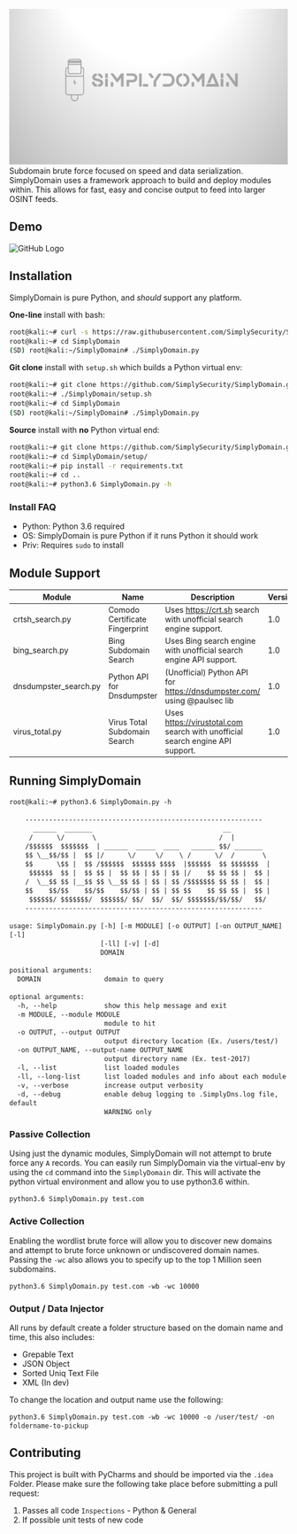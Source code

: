  ![Alt text](docs/SimplyDomain.png?raw=true "SimplyDomain")
Subdomain brute force focused on speed and data serialization. 
SimplyDomain uses a framework approach to build and deploy modules within. This allows
for fast, easy and concise output to feed into larger OSINT feeds.

## Demo
![GitHub Logo](https://github.com/SimplySecurity/SimplyDomain/blob/master/docs/sd-run.gif?raw=true)

## Installation
SimplyDomain is pure Python, and *should* support any platform. 

**One-line** install with bash:
```bash
root@kali:~# curl -s https://raw.githubusercontent.com/SimplySecurity/SimplyDomain/master/setup/oneline-setup.sh | bash
root@kali:~# cd SimplyDomain
(SD) root@kali:~/SimplyDomain# ./SimplyDomain.py
```

**Git clone** install with `setup.sh` which builds a Python virtual env:
```bash
root@kali:~# git clone https://github.com/SimplySecurity/SimplyDomain.git
root@kali:~# ./SimplyDomain/setup.sh
root@kali:~# cd SimplyDomain
(SD) root@kali:~/SimplyDomain# ./SimplyDomain.py
```

**Source** install with **no** Python virtual end:
```bash
root@kali:~# git clone https://github.com/SimplySecurity/SimplyDomain.git
root@kali:~# cd SimplyDomain/setup/
root@kali:~# pip install -r requirements.txt
root@kali:~# cd ..
root@kali:~# python3.6 SimplyDomain.py -h
```

### Install FAQ
* Python: Python 3.6 required
* OS: SimplyDomain is pure Python if it runs Python it should work
* Priv: Requires `sudo` to install

## Module Support

Module | Name | Description | Version
--- | --- | --- | ---
crtsh_search.py | Comodo Certificate Fingerprint | Uses https://crt.sh search with unofficial search engine support. | 1.0
bing_search.py | Bing Subdomain Search | Uses Bing search engine with unofficial search engine API support. | 1.0
dnsdumpster_search.py | Python API for Dnsdumpster | (Unofficial) Python API for https://dnsdumpster.com/ using @paulsec lib | 1.0
virus_total.py | Virus Total Subdomain Search | Uses https://virustotal.com search with unofficial search engine API support. | 1.0

## Running SimplyDomain 

```
root@kali:~# python3.6 SimplyDomain.py -h

    ------------------------------------------------------------
      ______  _______                                 __          
     /      \/       \                               /  |         
    /$$$$$$  $$$$$$$  | ______  _____  ____   ______ $$/ _______  
    $$ \__$$/$$ |  $$ |/      \/     \/    \ /      \/  /       \ 
    $$      \$$ |  $$ /$$$$$$  $$$$$$ $$$$  |$$$$$$  $$ $$$$$$$  |
     $$$$$$  $$ |  $$ $$ |  $$ $$ | $$ | $$ |/    $$ $$ $$ |  $$ |
    /  \__$$ $$ |__$$ $$ \__$$ $$ | $$ | $$ /$$$$$$$ $$ $$ |  $$ |
    $$    $$/$$    $$/$$    $$/$$ | $$ | $$ $$    $$ $$ $$ |  $$ |
     $$$$$$/ $$$$$$$/  $$$$$$/ $$/  $$/  $$/ $$$$$$$/$$/$$/   $$/ 
    ------------------------------------------------------------                                                                                              
    
usage: SimplyDomain.py [-h] [-m MODULE] [-o OUTPUT] [-on OUTPUT_NAME] [-l]
                       [-ll] [-v] [-d]
                       DOMAIN

positional arguments:
  DOMAIN                domain to query

optional arguments:
  -h, --help            show this help message and exit
  -m MODULE, --module MODULE
                        module to hit
  -o OUTPUT, --output OUTPUT
                        output directory location (Ex. /users/test/)
  -on OUTPUT_NAME, --output-name OUTPUT_NAME
                        output directory name (Ex. test-2017)
  -l, --list            list loaded modules
  -ll, --long-list      list loaded modules and info about each module
  -v, --verbose         increase output verbosity
  -d, --debug           enable debug logging to .SimplyDns.log file, default
                        WARNING only
```

### Passive Collection
Using just the dynamic modules, SimplyDomain will not attempt to brute force any `A` records. You can easily run SimplyDomain via the virtual-env by using the `cd` command into the `SimplyDomain` dir. This will activate the python virtual environment and allow you to use python3.6 within.

```
python3.6 SimplyDomain.py test.com
```

### Active Collection
Enabling the wordlist brute force will allow you to discover new domains and attempt to brute force unknown or undiscovered domain names. Passing the `-wc` also allows you to specify up to the top 1 Million seen subdomains.

```
python3.6 SimplyDomain.py test.com -wb -wc 10000
```

### Output / Data Injector
All runs by default create a folder structure based on the domain name and time, this also includes:
* Grepable Text
* JSON Object
* Sorted Uniq Text File
* XML (In dev)

To change the location and output name use the following:

```
python3.6 SimplyDomain.py test.com -wb -wc 10000 -o /user/test/ -on foldername-to-pickup
```

## Contributing
This project is built with PyCharms and should be imported via the `.idea` Folder. Please make sure the following take place before submitting a pull request:

1. Passes all code `Inspections` - Python & General 
2. If possible unit tests of new code



